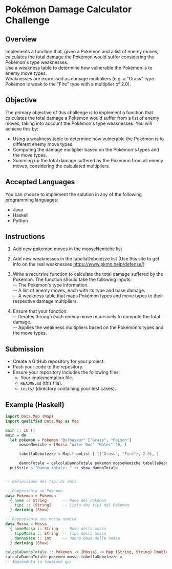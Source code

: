 # Pokémon Damage Calculator Challenge

## Overview
Implements a function that, given a Pokémon and a list of enemy moves, calculates the total damage the Pokémon would suffer considering the Pokémon's type weaknesses. <br>
Use a weakness table to determine how vulnerable the Pokémon is to enemy move types. <br>
Weaknesses are expressed as damage multipliers (e.g. a "Grass" type Pokémon is weak to the "Fire" type with a multiplier of 2.0). <br>

## Objective
The primary objective of this challenge is to implement a function that calculates the total damage a Pokémon would suffer from a list of enemy moves, taking into account the Pokémon's type weaknesses. You will achieve this by: <br>
- Using a weakness table to determine how vulnerable the Pokémon is to different enemy move types.
- Computing the damage multiplier based on the Pokémon's types and the move types.
- Summing up the total damage suffered by the Pokémon from all enemy moves, considering the calculated multipliers.

## Accepted Languages
You can choose to implement the solution in any of the following programming languages:
- Java
- Haskell
- Python

## Instructions
1. Add new pokemon moves in the mosseNemiche list
2. Add new weaknesses in the tabellaDebolezze list (Use this site to get info on the real weaknesses https://www.pkmn.help/defense/)
1. Write a recursive function to calculate the total damage suffered by the Pokémon. The function should take the following inputs: <br>
  -- The Pokémon's type information. <br>
  -- A list of enemy moves, each with its type and base damage. <br>
  -- A weakness table that maps Pokémon types and move types to their respective damage multipliers.<br>

4. Ensure that your function:<br>
  -- Iterates through each enemy move recursively to compute the total damage.<br>
  -- Applies the weakness multipliers based on the Pokémon's types and the move types.<br>

## Submission
- Create a GitHub repository for your project.
- Push your code to the repository.
- Ensure your repository includes the following files:
  - Your implementation file.
  - `README.md` (this file).
  - `tests/` (directory containing your test cases).

## Example (Haskell)
```Haskell
import Data.Map (Map)
import qualified Data.Map as Map

main :: IO ()
main = do
  let pokemon = Pokemon "Bulbasaur" ["Grass", "Poison"]
      mosseNemiche = [Mossa "Water Gun" "Water" 40, ]

      tabellaDebolezze = Map.fromList [ (("Grass", "Fire"), 2.0), ]

      dannoTotale = calcolaDannoTotale pokemon mosseNemiche tabellaDebolezze
  putStrLn $ "Danno totale: " ++ show dannoTotale


-- Definizione dei tipi di dati

-- Rappresenta un Pokémon
data Pokemon = Pokemon
  { nome :: String       -- Nome del Pokémon
  , tipi :: [String]     -- Lista dei tipi del Pokémon
  } deriving (Show)

-- Rappresenta una mossa nemica
data Mossa = Mossa
  { nomeMossa :: String  -- Nome della mossa
  , tipoMossa :: String  -- Tipo della mossa
  , dannoBase :: Int     -- Danno base della mossa
  } deriving (Show)

calcolaDannoTotale :: Pokemon -> [Mossa] -> Map (String, String) Double -> Double
calcolaDannoTotale pokemon mosse tabellaDebolezze =
-- Implementa la funzione qui
